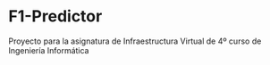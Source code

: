 # F1-Predictor
Proyecto para la asignatura de Infraestructura Virtual de 4º curso de Ingeniería Informática
